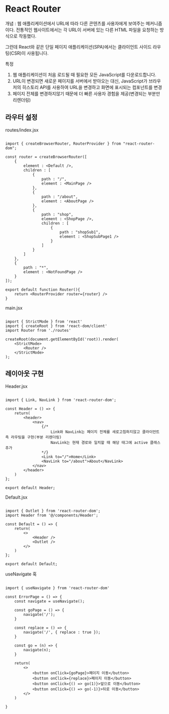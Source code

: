 # React Router

개념 : 웹 애플리케이션에서 URL에 따라 다른 콘텐츠를 사용자에게 보여주는 메커니즘이다.
전통적인 웹사이트에서는 각 URL이 서버에 있는 다른 HTML 파일을 요청하는 방식으로 작동했다.

그런데 React와 같은 단일 페이지 애플리케이션(SPA)에서는 클라이언트 사이드 라우팅(CSR)이 사용됩니다.

특정

1. 웹 애플리케이션이 처음 로드될 때 필요한 모든 JavaScript를 다운로드합니다.
2. URL이 변경되면 새로운 페이지를 서버에서 받아오는 대신,
   JavaScript가 브라우저의 히스토리 API를 사용하여 URL을 변경하고 화면에 표시되는 컴포넌트를 변경
3. 페이지 전체를 변경하지않기 때문에 더 빠른 사용자 경험을 제공(변경되는 부분만 리렌더링)

## 라우터 설정

routes/index.jsx

```

import { createBrowserRouter, RouterProvider } from "react-router-dom";

const router = createBrowserRouter([
    {
        element : <Default />,
        children : [
            {
                path : "/",
                element : <MainPage />
            },
            {
                path : "/about",
                element : <AboutPage />
            },
            {
                path : "shop",
                element : <ShopPage />,
                children : [
                    {
                        path : "shopSub1",
                        element : <ShopSubPage1 />
                    }
                ]
            }
        ]
    },
    {
        path : "*",
        element : <NotFoundPage />
    }
]);

export default function Router(){
    return <RouterProvider router={router} />
}

```

main.jsx

```

import { StrictMode } from 'react'
import { createRoot } from 'react-dom/client'
import Router from './routes'

createRoot(document.getElementById('root)).render(
    <StrictMode>
        <Router />
    </StrictMode>
);

```

## 레이아웃 구현

Header.jsx

```

import { Link, NavLink } from 'react-router-dom';

const Header = () => {
    return(
        <header>
            <nav>
                {/*
                    Link와 NavLink는 페이지 전체를 새로고침하지않고 클라이언트 측 라우팅을 구현(부분 리렌더링)
                    NavLink는 현재 경로와 일치할 때 해당 태그에 active 클래스 추가
                */}
                <Link to="/">Home</Link>
                <NavLink to="/about">About</NavLink>
            </nav>
        </header>
    )
};

export default Header;

```

Default.jsx

```

import { Outlet } from 'react-router-dom';
import Header from '@/components/Header';

const Default = () => {
    return(
        <>
            <Header />
            <Outlet />
        </>
    )
};

export default Default;

```

useNavigate 훅

```

import { useNavigate } from 'react-router-dom'

const ErrorPage = () => {
    const navigate = useNavigate();

    const goPage = () => {
        navigate('/');
    }

    const replace = () => {
        navigate('/', { replace : true });
    }

    const go = (n) => {
        navigate(n);
    }

    return(
        <>
            <button onClick={goPage}>페이지 이동</button>
            <button onClick={replace}>페이지 이동</button>
            <button onClick={() => go(1)}>앞으로 이동</button>
            <button onClick={() => go(-1)}>뒤로 이동</button>
        </>
    )

}

```
